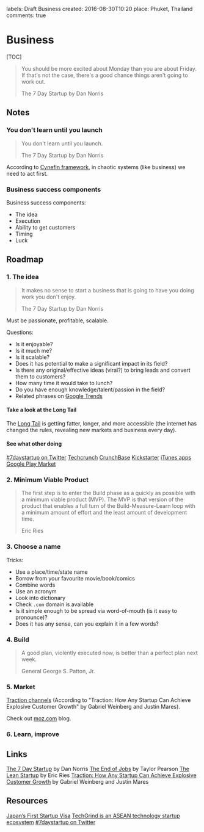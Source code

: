 labels: Draft
        Business
created: 2016-08-30T10:20
place: Phuket, Thailand
comments: true

# Business

[TOC]

> You should be more excited about Monday than you are about Friday. If that's not the case, there's a good chance things aren't going to work out.
>
> The 7 Day Startup by Dan Norris

## Notes

### You don't learn until you launch

> You don't learn until you launch.
>
> The 7 Day Startup by Dan Norris

According to [Cynefin framework](https://en.wikipedia.org/wiki/Cynefin_Framework), in chaotic systems (like business) we need to act first.

### Business success components

Business success components:

- The idea
- Execution
- Ability to get customers
- Timing
- Luck

## Roadmap

### 1. The idea

> It makes no sense to start a business that is going to have you doing work you don't enjoy.
>
> The 7 Day Startup by Dan Norris

Must be passionate, profitable, scalable.

Questions:

- Is it enjoyable?
- Is it much me?
- Is it scalable?
- Does it has potential to make a significant impact in its field?
- Is there any original/effective ideas (viral?) to bring leads and convert them to customers?
- How many time it would take to lunch?
- Do you have enough knowledge/talent/passion in the field?
- Related phrases on [Google Trends](https://www.google.com/trends/)

#### Take a look at the Long Tail

The [Long Tail](http://www.longtail.com/about.html) is getting fatter, longer, and more accessible (the internet has changed the rules, revealing new markets and business every day).

#### See what other doing

[#7daystartup on Twitter](https://twitter.com/search?q=%237daystartup)
[Techcrunch](https://techcrunch.com)
[CrunchBase](https://www.crunchbase.com)
[Kickstarter](https://www.kickstarter.com/discover/categories/technology)
[iTunes apps](http://www.apple.com/itunes/charts/paid-apps/)
[Google Play Market](https://play.google.com/store/apps)

### 2. Minimum Viable Product

> The first step is to enter the Build phase as a quickly as possible with a minimum viable product (MVP). The MVP is that version of the product that enables a full turn of the Build-Measure-Learn loop with a minimum amount of effort and the least amount of development time.
>
> Eric Ries

### 3. Choose a name

Tricks:

- Use a place/time/state name
- Borrow from your favourite movie/book/comics
- Combine words
- Use an acronym
- Look into dictionary
- Check `.com` domain is available
- Is it simple enough to be spread via word-of-mouth (is it easy to pronounce)?
- Does it has any sense, can you explain it in a few words?

### 4. Build

> A good plan, violently executed now, is better than a perfect plan next week.
>
> General George S. Patton, Jr.

### 5. Market

[Traction channels](/2016/06/business-terms#traction-channels) (According to "Traction: How Any Startup Can Achieve Explosive Customer Growth" by Gabriel Weinberg and Justin Mares).

Check out [moz.com](https://moz.com/) blog.

### 6. Learn, improve

## Links

[The 7 Day Startup](http://7daystartup.com/) by Dan Norris
[The End of Jobs](https://taylorpearson.me/eojbook) by Taylor Pearson
[The Lean Startup](http://theleanstartup.com) by Eric Ries
[Traction: How Any Startup Can Achieve Explosive Customer Growth](https://www.amazon.com/Traction-Startup-Achieve-Explosive-Customer-ebook/dp/B00TY3ZOMS) by Gabriel Weinberg and Justin Mares

## Resources

[Japan’s First Startup Visa](http://www.city.fukuoka.lg.jp/keizai/r-support/business/startupviza_english.html)
[TechGrind is an ASEAN technology startup ecosystem](http://www.techgrind.asia/)
[#7daystartup on Twitter](https://twitter.com/search?q=%237daystartup)
